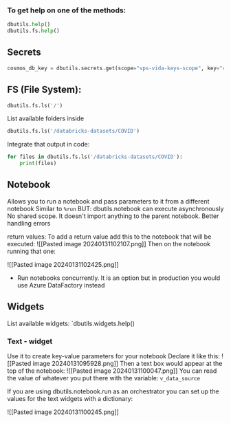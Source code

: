
### To get help on one of the methods:
```python
dbutils.help()
dbutils.fs.help()
```
## Secrets
```python
cosmos_db_key = dbutils.secrets.get(scope="vps-vida-keys-scope", key="cosmos-db-key")
```

## FS (File System):

```python
dbutils.fs.ls('/')
```

List available folders inside 
```python 
dbutils.fs.ls('/databricks-datasets/COVID')
```

Integrate that output in code:
```python
for files in dbutils.fs.ls('/databricks-datasets/COVID'):
	print(files)
```


## Notebook

Allows you to run a notebook and pass parameters to it from a different notebook
Similar to `%run` BUT:
	dbutils.notebook can execute asynchronously
	No shared scope. It doesn't import anything to the parent notebook.
	Better handling errors

return values:
To add a return value add this to the notebook that will be executed:
![[Pasted image 20240131102107.png]]
Then on the notebook running that one:

![[Pasted image 20240131102425.png]]

* Run notebooks concurrently. It is an option but in production you would use Azure DataFactory instead

## Widgets

List available widgets:
`dbutils.widgets.help()

### Text - widget
Use it to create key-value parameters for your notebook
Declare it like this:
![[Pasted image 20240131095928.png]]
Then a text box would appear at the top of the notebook:
![[Pasted image 20240131100047.png]]
You can read the value of whatever you put there with the variable:
`v_data_source`

If you are using dbutils.notebook.run as an orchestrator you can set up the values for the text widgets with a dictionary:

![[Pasted image 20240131100245.png]]
